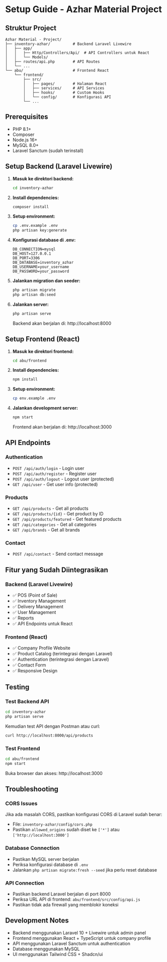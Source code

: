 # Setup Guide - Azhar Material Project

## Struktur Project

```
Azhar Material - Project/
├── inventory-azhar/          # Backend Laravel Livewire
│   ├── app/
│   │   ├── Http/Controllers/Api/  # API Controllers untuk React
│   │   └── Models/
│   ├── routes/api.php        # API Routes
│   └── ...
└── abu/                      # Frontend React
    └── frontend/
        ├── src/
        │   ├── pages/        # Halaman React
        │   ├── services/     # API Services
        │   ├── hooks/        # Custom Hooks
        │   └── config/       # Konfigurasi API
        └── ...
```

## Prerequisites

- PHP 8.1+
- Composer
- Node.js 16+
- MySQL 8.0+
- Laravel Sanctum (sudah terinstall)

## Setup Backend (Laravel Livewire)

1. **Masuk ke direktori backend:**
   ```bash
   cd inventory-azhar
   ```

2. **Install dependencies:**
   ```bash
   composer install
   ```

3. **Setup environment:**
   ```bash
   cp .env.example .env
   php artisan key:generate
   ```

4. **Konfigurasi database di .env:**
   ```env
   DB_CONNECTION=mysql
   DB_HOST=127.0.0.1
   DB_PORT=3306
   DB_DATABASE=inventory_azhar
   DB_USERNAME=your_username
   DB_PASSWORD=your_password
   ```

5. **Jalankan migration dan seeder:**
   ```bash
   php artisan migrate
   php artisan db:seed
   ```

6. **Jalankan server:**
   ```bash
   php artisan serve
   ```

   Backend akan berjalan di: http://localhost:8000

## Setup Frontend (React)

1. **Masuk ke direktori frontend:**
   ```bash
   cd abu/frontend
   ```

2. **Install dependencies:**
   ```bash
   npm install
   ```

3. **Setup environment:**
   ```bash
   cp env.example .env
   ```

4. **Jalankan development server:**
   ```bash
   npm start
   ```

   Frontend akan berjalan di: http://localhost:3000

## API Endpoints

### Authentication
- `POST /api/auth/login` - Login user
- `POST /api/auth/register` - Register user
- `POST /api/auth/logout` - Logout user (protected)
- `GET /api/user` - Get user info (protected)

### Products
- `GET /api/products` - Get all products
- `GET /api/products/{id}` - Get product by ID
- `GET /api/products/featured` - Get featured products
- `GET /api/categories` - Get all categories
- `GET /api/brands` - Get all brands

### Contact
- `POST /api/contact` - Send contact message

## Fitur yang Sudah Diintegrasikan

### Backend (Laravel Livewire)
- ✅ POS (Point of Sale)
- ✅ Inventory Management
- ✅ Delivery Management
- ✅ User Management
- ✅ Reports
- ✅ API Endpoints untuk React

### Frontend (React)
- ✅ Company Profile Website
- ✅ Product Catalog (terintegrasi dengan Laravel)
- ✅ Authentication (terintegrasi dengan Laravel)
- ✅ Contact Form
- ✅ Responsive Design

## Testing

### Test Backend API
```bash
cd inventory-azhar
php artisan serve
```

Kemudian test API dengan Postman atau curl:
```bash
curl http://localhost:8000/api/products
```

### Test Frontend
```bash
cd abu/frontend
npm start
```

Buka browser dan akses: http://localhost:3000

## Troubleshooting

### CORS Issues
Jika ada masalah CORS, pastikan konfigurasi CORS di Laravel sudah benar:
- File: `inventory-azhar/config/cors.php`
- Pastikan `allowed_origins` sudah diset ke `['*']` atau `['http://localhost:3000']`

### Database Connection
- Pastikan MySQL server berjalan
- Periksa konfigurasi database di `.env`
- Jalankan `php artisan migrate:fresh --seed` jika perlu reset database

### API Connection
- Pastikan backend Laravel berjalan di port 8000
- Periksa URL API di frontend: `abu/frontend/src/config/api.js`
- Pastikan tidak ada firewall yang memblokir koneksi

## Development Notes

- Backend menggunakan Laravel 10 + Livewire untuk admin panel
- Frontend menggunakan React + TypeScript untuk company profile
- API menggunakan Laravel Sanctum untuk authentication
- Database menggunakan MySQL
- UI menggunakan Tailwind CSS + Shadcn/ui 